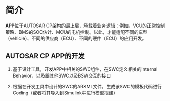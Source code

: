 # 简介
**APP**位于AUTOSAR CP架构的最上层，承载着业务逻辑：例如，VCU的正常控制策略、BMS的SOC估计、MCU的电机控制。以此，才能适配不同的车型（vehicle）、不同的供应商（ECU）、不同的硬件（ECU）的应用开发。

## AUTOSAR CP APP的开发
1. 基于设计工具，开发APP中相关的SWC组件，在SWC定义相关的Internal Behavior，以及跟其他SWC以及BSW交互的接口

2. 根据在开发工具中设计的SWC的ARXML文件，生成该SWC的模板代码进行Coding（或者将其导入到Simulink中进行模型搭建）







